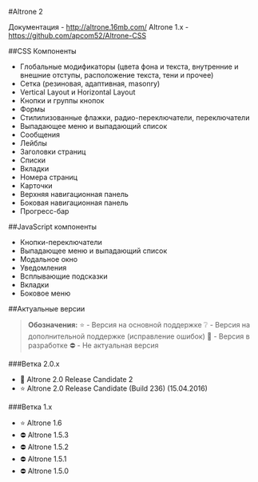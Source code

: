 #Altrone 2

Документация - http://altrone.16mb.com/
Altrone 1.x - https://github.com/apcom52/Altrone-CSS

##CSS Компоненты
* Глобальные модификаторы (цвета фона и текста, внутренние и внешние отступы, расположение текста, тени и прочее)
* Сетка (резиновая, адаптивная, masonry)
* Vertical Layout и Horizontal Layout
* Кнопки и группы кнопок
* Формы
* Стилилизованные флажки, радио-переключатели, переключатели
* Выпадающее меню и выпадающий список
* Сообщения
* Лейблы
* Заголовки страниц
* Списки
* Вкладки
* Номера страниц
* Карточки
* Верхняя навигационная панель
* Боковая навигационная панель
* Прогресс-бар

##JavaScript компоненты
* Кнопки-переключатели
* Выпадающее меню и выпадающий список
* Модальное окно
* Уведомления
* Всплывающие подсказки
* Вкладки
* Боковое меню

##Актуальные версии
> **Обозначения:**
> :star: - Версия на основной поддержке
> :grey_question: - Версия на дополнительной поддержке (исправление ошибок)
> :arrows_counterclockwise: - Версия в разработке
> :no_entry: - Не актуальная версия

###Ветка 2.0.x
- :arrows_counterclockwise: Altrone 2.0 Release Candidate 2
- :star: Altrone 2.0 Release Candidate (Build 236) (15.04.2016)

###Ветка 1.x
- :star: Altrone 1.6
- :no_entry: Altrone 1.5.3
- :no_entry: Altrone 1.5.2 
- :no_entry: Altrone 1.5.1 
- :no_entry: Altrone 1.5.0
